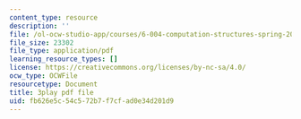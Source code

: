 ```yaml
---
content_type: resource
description: ''
file: /ol-ocw-studio-app/courses/6-004-computation-structures-spring-2017/fb626e5c54c572b7f7cfad0e34d201d9_j35fYO_ASeY.pdf
file_size: 23302
file_type: application/pdf
learning_resource_types: []
license: https://creativecommons.org/licenses/by-nc-sa/4.0/
ocw_type: OCWFile
resourcetype: Document
title: 3play pdf file
uid: fb626e5c-54c5-72b7-f7cf-ad0e34d201d9
---
```

